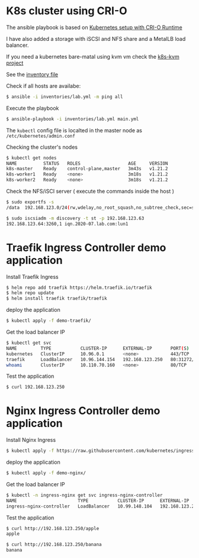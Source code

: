 # K8s cluster using CRI-O

The ansible playbook is based on [Kubernetes setup with CRI-O Runtime](https://github.com/msfidelis/kubernetes-with-cri-o)

I have also added a storage with iSCSI and NFS share and a MetalLB load balancer.

If you need a kubernetes bare-matal using kvm vm check the [k8s-kvm project](https://github.com/ssorato/ansible-kvm)

See the [inventory file](inventories/lab.yml)

Check if all hosts are availabe:

```bash
$ ansible -i inventories/lab.yml -m ping all
```

Execute the playbook

```bash
$ ansible-playbook -i inventories/lab.yml main.yml
```

The `kubectl` config file is localted in the master node as `/etc/kubernetes/admin.conf`

Checking the cluster's nodes

```bash
$ kubectl get nodes
NAME          STATUS   ROLES                  AGE     VERSION
k8s-master    Ready    control-plane,master   3m43s   v1.21.2
k8s-worker1   Ready    <none>                 3m18s   v1.21.2
k8s-worker2   Ready    <none>                 3m18s   v1.21.2
```

Check the NFS/iSCI server ( execute the commands inside the host )

```bash
$ sudo exportfs -s
/data  192.168.123.0/24(rw,wdelay,no_root_squash,no_subtree_check,sec=sys,rw,secure,no_root_squash,no_all_squash)

$ sudo iscsiadm -m discovery -t st -p 192.168.123.63
192.168.123.64:3260,1 iqn.2020-07.lab.com:lun1
```

# Traefik Ingress Controller demo application

Install Traefik Ingress

```bash
$ helm repo add traefik https://helm.traefik.io/traefik
$ helm repo update
$ helm install traefik traefik/traefik
```

deploy the application

```bash
$ kubectl apply -f demo-traefik/
```

Get the load balancer IP

```bash
$ kubectl get svc
NAME         TYPE           CLUSTER-IP      EXTERNAL-IP       PORT(S)                      AGE
kubernetes   ClusterIP      10.96.0.1       <none>            443/TCP                      82m
traefik      LoadBalancer   10.96.144.154   192.168.123.250   80:31272/TCP,443:30990/TCP   4m1s
whoami       ClusterIP      10.110.70.160   <none>            80/TCP                       5m19s
```

Test the application

```bash
$ curl 192.168.123.250
```

# Nginx Ingress Controller demo application

Install Nginx Ingress

```bash
$ kubectl apply -f https://raw.githubusercontent.com/kubernetes/ingress-nginx/controller-v1.1.0/deploy/static/provider/baremetal/deploy.yaml
```

deploy the application

```bash
$ kubectl apply -f demo-nginx/
```

Get the load balancer IP

```bash
$ kubectl -n ingress-nginx get svc ingress-nginx-controller
NAME                       TYPE           CLUSTER-IP      EXTERNAL-IP       PORT(S)                      AGE
ingress-nginx-controller   LoadBalancer   10.99.148.104   192.168.123.250   80:31644/TCP,443:30111/TCP   6m31s
```

Test the application

```bash
$ curl http://192.168.123.250/apple
apple

$ curl http://192.168.123.250/banana
banana
```
